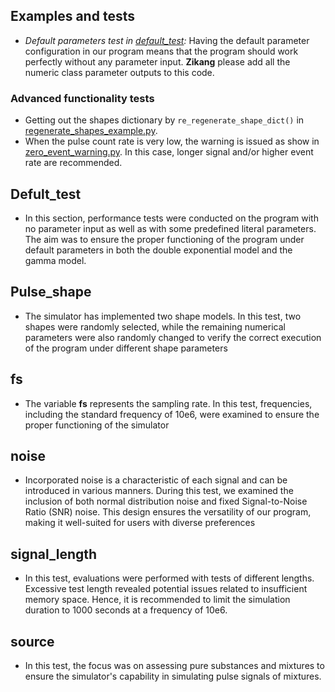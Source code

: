 ## Examples and tests
* *Default parameters test in [default_test](default_test.ipynb):* Having the default parameter configuration in our program means that the program should work perfectly without any parameter input. 
**Zikang** please add all the numeric class parameter outputs to this code.
### Advanced functionality tests
* Getting out the shapes dictionary by `re_regenerate_shape_dict()` in [regenerate_shapes_example.py](regenerate_shapes_example.py).
* When the pulse count rate is very low, the warning is issued as show in [zero_event_warning.py](zero_event_warning.py). In this case, longer signal and/or higher event rate are recommended.

## Defult_test

* In this section, performance tests were conducted on the program with no parameter input as well as with some predefined literal parameters. The aim was to ensure the proper functioning of the program under default parameters in both the double exponential model and the gamma model.

## Pulse_shape

* The simulator has implemented two shape models. In this test, two shapes were randomly selected, while the remaining numerical parameters were also randomly changed to verify the correct execution of the program under different shape parameters
## fs

* The variable **fs** represents the sampling rate. In this test, frequencies, including the standard frequency of 10e6, were examined to ensure the proper functioning of the simulator

## noise

* Incorporated noise is a characteristic of each signal and can be introduced in various manners. During this test, we examined the inclusion of both normal distribution noise and fixed Signal-to-Noise Ratio (SNR) noise. This design ensures the versatility of our program, making it well-suited for users with diverse preferences

## signal_length

* In this test, evaluations were performed with tests of different lengths. Excessive test length revealed potential issues related to insufficient memory space. Hence, it is recommended to limit the simulation duration to 1000 seconds at a frequency of 10e6.
## source

* In this test, the focus was on assessing pure substances and mixtures to ensure the simulator's capability in simulating pulse signals of mixtures.
